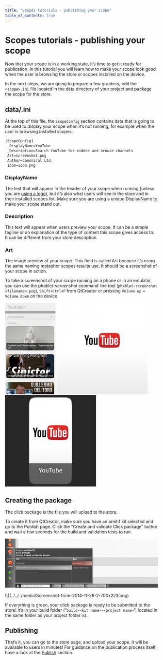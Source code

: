 ```yaml
---
title: "Scopes tutorials - publishing your scope"
table_of_contents: true
---
```


# Scopes tutorials - publishing your scope

Now that your scope is in a working state, it’s time to get it ready for
publication. In this tutorial you will learn how to make your scope look good
when the user is browsing the store or scopes installed on the device.

In the next steps, we are going to prepare a few graphics, edit the
`<scope>.ini` file located in the data directory of your project and package the
scope for the store.

## data/<scope>.ini

At the top of this file, the `ScopeConfig` section contains data that is
going to be used to display your scope when it’s not running, for example when
the user is browsing installed scopes.

```
[ScopeConfig]
 _DisplayName=YouTube
 _Description=Search YouTube for videos and browse channels
 Art=screenshot.png
 Author=Canonical Ltd.
 Icon=icon.png
```

### DisplayName

The text that will appear in the header of your scope when running [unless you
are [using a logo](../guides/scopes-customization-branding.md)),
but it’s also what users will see in the store and in their installed scopes
list. Make sure you are using a unique DisplayName to make your scope stand
out.

### Description

This text will appear when users preview your scope. It can be a simple
tagline or an explanation of the type of content this scope gives access to.
It can be different from your store description.

### Art

The image preview of your scope. This field is called Art because it’s using
the same naming metaphor scopes results use. It should be a screenshot of your
scope in action.

To take a screenshot of your scope running on a phone or in an emulator, you can use the phablet-screenshot command line tool (`phablet-screenshot <filename>.png`), `Shift+Ctrl+P` from QtCreator or pressing `Volume up` + `Volume down` on the device.

![](../../../media/screenshot-166x300.jpg)
![](../../../media/yt-1-300x300.png) ![](../../../media/yt-2-300x300.png)

## Creating the package

The click package is the file you will upload to the store.

To create it from QtCreator, make sure you have an armhf kit selected and go
to the Publish page. Click the “Create and validate Click package” button and
wait a few seconds for the build and validation tests to run.

![](../../../media/Screenshot-from-2014-11-26-1-700x223.png)

![)(../../../media/Screenshot-from-2014-11-26-2-700x223.png)

If everything is green, your click package is ready to be submitted to the
store! It’s in your build folder (“`build-<kit name>-<project name>`”, located
in the same folder as your project folder is).

## Publishing

That’s it, you can go to the store page, and upload your scope. It will be
available to users in minutes! For guidance on the publication process itself,
have a look at the [Publish](/en/publish/) section.

